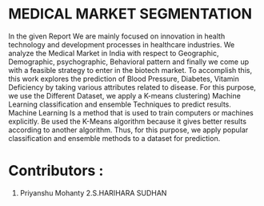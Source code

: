 # MEDICAL MARKET SEGMENTATION
In the given Report We are mainly focused on innovation in health technology and development processes in healthcare industries. We analyze the Medical Market in India with respect to Geographic, Demographic, psychographic, Behavioral pattern and finally we come up with a feasible strategy to enter in the biotech market. To accomplish this, this work explores the prediction of Blood Pressure, Diabetes, Vitamin Deficiency by taking various attributes related to disease. For this purpose, we use the Different Dataset, we apply a K-means clustering) Machine Learning classification and ensemble Techniques to predict results. Machine Learning Is a method that is used to train computers or machines explicitly. Be used the K-Means algorithm because it gives better results according to another algorithm. Thus, for this purpose, we apply popular classification and ensemble methods to a dataset for prediction.

# Contributors :

1. Priyanshu Mohanty
2.S.HARIHARA SUDHAN
